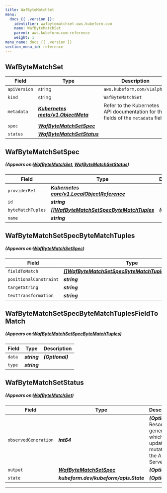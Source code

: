 ```yaml
---
title: WafByteMatchSet
menu:
  docs_{{ .version }}:
    identifier: wafbytematchset-aws.kubeform.com
    name: WafByteMatchSet
    parent: aws.kubeform.com-reference
    weight: 1
menu_name: docs_{{ .version }}
section_menu_id: reference
---
```


## WafByteMatchSet
| Field | Type | Description |
| ------ | ----- | ----------- |
| `apiVersion` | string | `aws.kubeform.com/v1alpha1` |
|    `kind` | string | `WafByteMatchSet` |
| `metadata` | ***[Kubernetes meta/v1.ObjectMeta](https://kubernetes.io/docs/reference/generated/kubernetes-api/v1.13/#objectmeta-v1-meta)***|Refer to the Kubernetes API documentation for the fields of the `metadata` field.|
| `spec` | ***[WafByteMatchSetSpec](#WafByteMatchSetSpec)***||
| `status` | ***[WafByteMatchSetStatus](#WafByteMatchSetStatus)***||
## WafByteMatchSetSpec
##### (Appears on:[WafByteMatchSet](#WafByteMatchSet), [WafByteMatchSetStatus](#WafByteMatchSetStatus))
| Field | Type | Description |
| ------ | ----- | ----------- |
| `providerRef` | ***[Kubernetes core/v1.LocalObjectReference](https://kubernetes.io/docs/reference/generated/kubernetes-api/v1.13/#localobjectreference-v1-core)***||
| `id` | ***string***||
| `byteMatchTuples` | ***[[]WafByteMatchSetSpecByteMatchTuples](#WafByteMatchSetSpecByteMatchTuples)***| ***(Optional)*** |
| `name` | ***string***||
## WafByteMatchSetSpecByteMatchTuples
##### (Appears on:[WafByteMatchSetSpec](#WafByteMatchSetSpec))
| Field | Type | Description |
| ------ | ----- | ----------- |
| `fieldToMatch` | ***[[]WafByteMatchSetSpecByteMatchTuplesFieldToMatch](#WafByteMatchSetSpecByteMatchTuplesFieldToMatch)***||
| `positionalConstraint` | ***string***||
| `targetString` | ***string***| ***(Optional)*** |
| `textTransformation` | ***string***||
## WafByteMatchSetSpecByteMatchTuplesFieldToMatch
##### (Appears on:[WafByteMatchSetSpecByteMatchTuples](#WafByteMatchSetSpecByteMatchTuples))
| Field | Type | Description |
| ------ | ----- | ----------- |
| `data` | ***string***| ***(Optional)*** |
| `type` | ***string***||
## WafByteMatchSetStatus
##### (Appears on:[WafByteMatchSet](#WafByteMatchSet))
| Field | Type | Description |
| ------ | ----- | ----------- |
| `observedGeneration` | ***int64***| ***(Optional)*** Resource generation, which is updated on mutation by the API Server.|
| `output` | ***[WafByteMatchSetSpec](#WafByteMatchSetSpec)***| ***(Optional)*** |
| `state` | ***kubeform.dev/kubeform/apis.State***| ***(Optional)*** |
---
